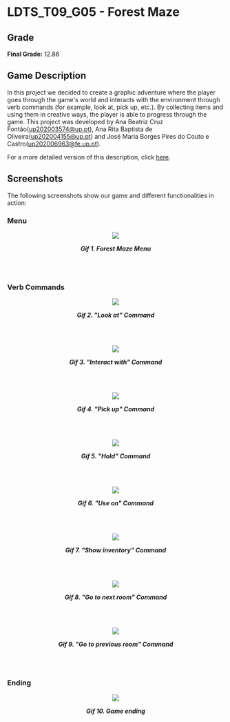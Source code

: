 # LDTS_T09_G05 - Forest Maze

## Grade
__Final Grade:__ 12.86

## Game Description 
In this project we decided to create a graphic adventure where the player goes through the game's world and interacts with the environment through verb commands (for example, look at, pick up, etc.).
By collecting items and using them in creative ways, the player is able to progress through the game.
This project was developed by Ana Beatriz Cruz Fontão(up202003574@up.pt), Ana Rita Baptista de Oliveira(up202004155@up.pt) and José Maria Borges Pires do Couto e Castro(up202006963@fe.up.pt).

For a more detailed version of this description, click [here](./docs/README.md).

## Screenshots

The following screenshots show our game and different functionalities in action:

### Menu

<p align="center" justify="center">
  <img src="docs/gifs/menu.gif"/>
</p>
<p align="center">
  <b><i>Gif 1. Forest Maze Menu</i></b>
</p>
<br>
<br />

### Verb Commands

<p align="center" justify="center">
  <img src="docs/gifs/LookAtCommand.gif"/>
</p>
<p align="center">
  <b><i>Gif 2. "Look at" Command</i></b>
</p>
<br>
<br />

<p align="center" justify="center">
  <img src="docs/gifs/InteractWithCommand.gif"/>
</p>
<p align="center">
  <b><i>Gif 3. "Interact with" Command</i></b>
</p>
<br>
<br />

<p align="center" justify="center">
  <img src="docs/gifs/PickUpCommand.gif"/>
</p>
<p align="center">
  <b><i>Gif 4. "Pick up" Command</i></b>
</p>
<br>
<br />

<p align="center" justify="center">
  <img src="docs/gifs/HoldCommand.gif"/>
</p>
<p align="center">
  <b><i>Gif 5. "Hold" Command</i></b>
</p>
<br>
<br />

<p align="center" justify="center">
  <img src="docs/gifs/UseOnCommand.gif"/>
</p>
<p align="center">
  <b><i>Gif 6. "Use on" Command</i></b>
</p>
<br>
<br />

<p align="center" justify="center">
  <img src="docs/gifs/ShowInventoryCommand.gif"/>
</p>
<p align="center">
  <b><i>Gif 7. "Show inventory" Command</i></b>
</p>
<br>
<br />

<p align="center" justify="center">
  <img src="docs/gifs/GoToNextRoomCommand.gif"/>
</p>
<p align="center">
  <b><i>Gif 8. "Go to next room" Command</i></b>
</p>
<br>
<br />

<p align="center" justify="center">
  <img src="docs/gifs/GoToPreviousRoomCommand.gif"/>
</p>
<p align="center">
  <b><i>Gif 9. "Go to previous room" Command</i></b>
</p>
<br>
<br />

### Ending

<p align="center" justify="center">
  <img src="docs/gifs/Ending.gif"/>
</p>
<p align="center">
  <b><i>Gif 10. Game ending</i></b>
</p>
<br>
<br />
